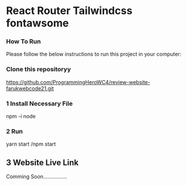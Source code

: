 # React Router Tailwindcss fontawsome

### How To Run

Please follow the below instructions to run this project in your computer:

### Clone this repositoryy

https://github.com/ProgrammingHeroWC4/review-website-farukwebcode21.git

### 1 Install Necessary File

npm -i node

### 2 Run

yarn start /npm start

## 3 Website Live Link

Comming Soon................
